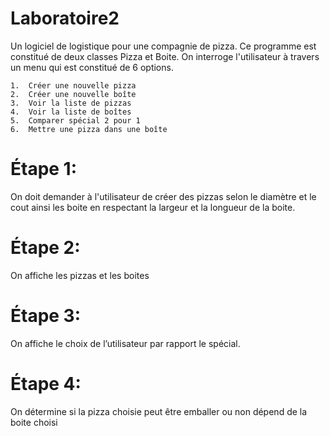 # Laboratoire2

Un logiciel de logistique pour une compagnie de pizza.
Ce programme est constitué de deux classes Pizza et Boite. On interroge l'utilisateur à travers un menu qui est constitué de 6 options.

    1.	Créer une nouvelle pizza 
    2.	Créer une nouvelle boîte
    3.	Voir la liste de pizzas
    4.	Voir la liste de boîtes
    5.	Comparer spécial 2 pour 1
    6.	Mettre une pizza dans une boîte

# Étape 1: 
On doit demander à l'utilisateur de créer des pizzas selon le diamètre et le cout ainsi les boite en respectant la largeur et la longueur de la boite.
# Étape 2:
On affiche les pizzas et les boites 
# Étape 3:
On affiche le choix de l’utilisateur par rapport le spécial.
# Étape 4:
On détermine si la pizza choisie peut être emballer ou non dépend de la boite choisi

